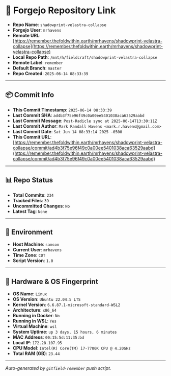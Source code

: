 # 🔗 Forgejo Repository Link

- **Repo Name**: `shadowprint-velastra-collapse`
- **Forgejo User**: `mrhavens`
- **Remote URL**: [https://remember.thefoldwithin.earth/mrhavens/shadowprint-velastra-collapse](https://remember.thefoldwithin.earth/mrhavens/shadowprint-velastra-collapse)
- **Local Repo Path**: `/mnt/h/fieldcraft/shadowprint-velastra-collapse`
- **Remote Label**: `remember`
- **Default Branch**: `master`
- **Repo Created**: `2025-06-14 08:33:39`

---

## 📦 Commit Info

- **This Commit Timestamp**: `2025-06-14 08:33:39`
- **Last Commit SHA**: `ad4b3f75e96f49c0a00ee5401038aca63529aabd`
- **Last Commit Message**: `Post-Radicle sync at 2025-06-14T13:30:11Z`
- **Last Commit Author**: `Mark Randall Havens <mark.r.havens@gmail.com>`
- **Last Commit Date**: `Sat Jun 14 08:33:14 2025 -0500`
- **This Commit URL**: [https://remember.thefoldwithin.earth/mrhavens/shadowprint-velastra-collapse/commit/ad4b3f75e96f49c0a00ee5401038aca63529aabd](https://remember.thefoldwithin.earth/mrhavens/shadowprint-velastra-collapse/commit/ad4b3f75e96f49c0a00ee5401038aca63529aabd)

---

## 📊 Repo Status

- **Total Commits**: `234`
- **Tracked Files**: `39`
- **Uncommitted Changes**: `No`
- **Latest Tag**: `None`

---

## 🧭 Environment

- **Host Machine**: `samson`
- **Current User**: `mrhavens`
- **Time Zone**: `CDT`
- **Script Version**: `1.0`

---

## 🧬 Hardware & OS Fingerprint

- **OS Name**: `Linux`
- **OS Version**: `Ubuntu 22.04.5 LTS`
- **Kernel Version**: `6.6.87.1-microsoft-standard-WSL2`
- **Architecture**: `x86_64`
- **Running in Docker**: `No`
- **Running in WSL**: `Yes`
- **Virtual Machine**: `wsl`
- **System Uptime**: `up 3 days, 15 hours, 6 minutes`
- **MAC Address**: `00:15:5d:11:35:bd`
- **Local IP**: `172.28.107.95`
- **CPU Model**: `Intel(R) Core(TM) i7-7700K CPU @ 4.20GHz`
- **Total RAM (GB)**: `23.44`

---

_Auto-generated by `gitfield-remember` push script._
